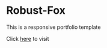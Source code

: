 # Robust-Fox
This is a responsive portfolio template

Click [here](https://robust-fox.netlify.app/) to visit
